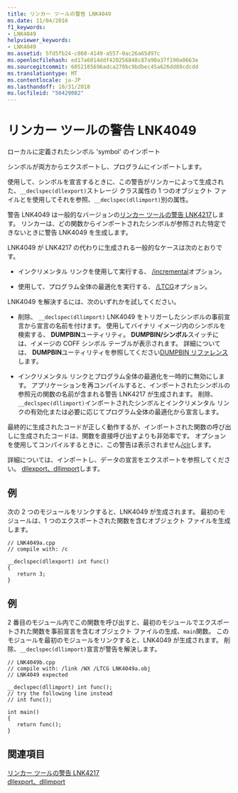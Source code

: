 ```yaml
---
title: リンカー ツールの警告 LNK4049
ms.date: 11/04/2016
f1_keywords:
- LNK4049
helpviewer_keywords:
- LNK4049
ms.assetid: 5fd5fb24-c860-4149-a557-0ac26a65d97c
ms.openlocfilehash: ed17a6014ddf420256848c87a90a37f190a0663e
ms.sourcegitcommit: 6052185696adca270bc9bdbec45a626dd89cdcdd
ms.translationtype: MT
ms.contentlocale: ja-JP
ms.lasthandoff: 10/31/2018
ms.locfileid: "50429082"
---
```

# <a name="linker-tools-warning-lnk4049"></a>リンカー ツールの警告 LNK4049

ローカルに定義されたシンボル 'symbol' のインポート

シンボルが両方からエクスポートし、プログラムにインポートします。

使用して、シンボルを宣言するときに、この警告がリンカーによって生成された、`__declspec(dllexport)`ストレージ クラス属性の 1 つのオブジェクト ファイルとを使用してそれを参照、`__declspec(dllimport)`別の属性。

警告 LNK4049 は一般的なバージョンの[リンカー ツールの警告 LNK4217](../../error-messages/tool-errors/linker-tools-warning-lnk4217.md)します。 リンカーは、どの関数からインポートされたシンボルが参照された特定できないときに警告 LNK4049 を生成します。

LNK4049 が LNK4217 の代わりに生成される一般的なケースは次のとおりです。

- インクリメンタル リンクを使用して実行する、 [/incremental](../../build/reference/incremental-link-incrementally.md)オプション。

- 使用して、プログラム全体の最適化を実行する、 [/LTCG](../../build/reference/ltcg-link-time-code-generation.md)オプション。

LNK4049 を解決するには、次のいずれかを試してください。

- 削除、 `__declspec(dllimport)` LNK4049 をトリガーしたシンボルの事前宣言から宣言の名前を付けます。 使用してバイナリ イメージ内のシンボルを検索する、 **DUMPBIN**ユーティリティ。 **DUMPBIN/シンボル**スイッチには、イメージの COFF シンボル テーブルが表示されます。 詳細については、 **DUMPBIN**ユーティリティを参照してください[DUMPBIN リファレンス](../../build/reference/dumpbin-reference.md)します。

- インクリメンタル リンクとプログラム全体の最適化を一時的に無効にします。 アプリケーションを再コンパイルすると、インポートされたシンボルの参照元の関数の名前が含まれる警告 LNK4217 が生成されます。 削除、`__declspec(dllimport)`インポートされたシンボルとインクリメンタル リンクの有効化または必要に応じてプログラム全体の最適化から宣言します。

最終的に生成されたコードが正しく動作するが、インポートされた関数の呼び出しに生成されたコードは、関数を直接呼び出すよりも非効率です。 オプションを使用してコンパイルするときに、この警告は表示されません[/clr](../../build/reference/clr-common-language-runtime-compilation.md)します。

詳細については、インポートし、データの宣言をエクスポートを参照してください。 [dllexport、dllimport](../../cpp/dllexport-dllimport.md)します。

## <a name="example"></a>例

次の 2 つのモジュールをリンクすると、LNK4049 が生成されます。 最初のモジュールは、1 つのエクスポートされた関数を含むオブジェクト ファイルを生成します。

```
// LNK4049a.cpp
// compile with: /c

__declspec(dllexport) int func()
{
   return 3;
}
```

## <a name="example"></a>例

2 番目のモジュール内でこの関数を呼び出すと、最初のモジュールでエクスポートされた関数を事前宣言を含むオブジェクト ファイルの生成、`main`関数。 このモジュールを最初のモジュールをリンクすると、LNK4049 が生成されます。 削除、`__declspec(dllimport)`宣言が警告を解決します。

```
// LNK4049b.cpp
// compile with: /link /WX /LTCG LNK4049a.obj
// LNK4049 expected

__declspec(dllimport) int func();
// try the following line instead
// int func();

int main()
{
   return func();
}
```

## <a name="see-also"></a>関連項目

[リンカー ツールの警告 LNK4217](../../error-messages/tool-errors/linker-tools-warning-lnk4217.md)<br/>
[dllexport、dllimport](../../cpp/dllexport-dllimport.md)